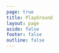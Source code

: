 ```yaml
---
page: true
title: PlayGround
layout: page
aside: false
footer: false
outline: false
---
```


<script>
import { defineAsyncComponent } from 'vue'

export default {
  components: {
    ExampleRepl: defineAsyncComponent({
      loader: () => import('./Editor.vue'),
    })
  }
}
</script>

<ClientOnly>
  <ExampleRepl />
</ClientOnly>
